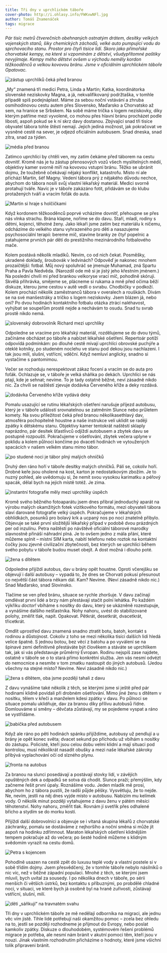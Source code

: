 ```yaml
---
title: Tři dny v uprchlickém táboře
cover-photo: http://i.ohlasy.info/FWKvwNFl.jpg
author: Tomáš Znamenáček
tags: migrace
---
```


*Pár tisíc metrů čtverečních obehnaných ostnatým drátem, desítky velkých vojenských stanů, šiky chemických záchodů, velké auto pumpující vodu do sprchovacího stanu. Prostor pro čtyři tisíce lidí. Skoro jako přímořské chorvatské kempy, na které si vzpomínám z dětství, všudypřítomné paštiky nevyjímaje. Kempy mého dětství ovšem u východu neměly kordon těžkooděnců a velkou kovovou bránu. Jsme v oficiálním uprchlickém táboře Opatovac.*

<img src="http://i.ohlasy.info/XCAq3Nd.jpg" alt="zástup uprchlíků čeká před branou" class="img-responsive img-popup" data-author="Tomáš Znamenáček">

„My“ znamená tři medici Petra, Linda a Martin; Katka, koordinátorka slovenské neziskovky Magna, a já, nekvalifikovaný podržtaška, v tomhle případě spíš podejnáplast. Máme za sebou noční vstávání a zhruba osmihodinovou cestu autem přes Slovensko, Maďarsko a Chorvatsko až sem, na hranice se Srbskem. Na sobě máme trička s logem neziskovky, díky kterým patříme mezi vyvolené, co mohou přes hlavní bránu procházet podle libosti, aspoň pokud se k ní skrz davy dostanou. Zbývající snad tři tisíce obyvatel tábora tohle štěstí nemají. Jejich jediná možnost, jak pokračovat ve vysněné cestě na sever, je odjezd oficiálním autobusem. Snad dneska, snad zítra, snad za týden.

<img src="http://i.ohlasy.info/XhChpj1.jpg" alt="média před branou" class="img-responsive img-popup" data-author="Tomáš Znamenáček">

Zatímco uprchlíci by chtěli ven, my zatím čekáme před táborem na cestu dovnitř. Kromě nás je tu zástup přenosových vozů všech myslitelných médií, objektivy kamer svorně míří na kovovou vstupní bránu. Těžko se ubránit dojmu, že toužebně očekávají nějaký konflikt, katastrofu. Místo ní ale přichází Martin, šéf Magny. Vedení tábora prý z nějakého důvodu nechce, abychom do tábora nosili svůj vlastní lékařský materiál. Medici svorně protahují tváře. Navíc je v táboře zakázáno fotit, přidávám se do klubu protažených tváří a vracím foťák do auta.

<img src="http://i.ohlasy.info/sMeSFBa.jpg" alt="Martin si hraje s holčičkami" class="img-responsive img-popup" data-author="Tomáš Znamenáček">

Když kordonem těžkooděnců poprvé vcházíme dovnitř, přehoupne se přes nás vlnka strachu. Brána klapne, noříme se do davu. Staří, mladí, rodiny s dětmi, kojenci, těhotné ženy. Jako lékaři jsme zatím bez materiálu k ničemu, odcházíme do velkého stanu vyhrazeného pro děti a nasazujeme psychosociální terapii: bereme míč, stavíme branky ze čtyř popelnic a zatahujeme prvních pár dětí do prestižního mezinárodního fotbalového mače.

Kolem postává několik mladíků. Nevím, co od nich čekat. Posměšky, ukradené doklady, šroubovák v ledvinách? Odpověď je nakonec mnohem prozaičtější: fotbal. Můj nový spoluhráč se jmenuje Muhamad, zná Spartu Praha a Pavla Nedvěda. (Narozdíl ode mě si je jistý jeho křestním jménem.) Na poslední chvíli mi před brankou velkoryse vrací míč, pohodlně skóruji. Skvělá přihrávka, smějeme se, plácneme si rukama a mně před očima běží diskuze, kterou jsme cestou v autě vedli o svrabu. Chodbičky v podkoží. Kolem prochází několik zaměstnanců tábora v overalech a rouškách. Dívám se na své manšestráky a tričko s logem neziskovky. Jsem blázen já, nebo oni? Po dvou hodinách kontaktního fotbalu otázka ztrácí naléhavost, vyhýbat se soupeřům prostě nejde a nechávám to osudu. Snad tu svrab prostě nikdo nemá.

<img src="http://i.ohlasy.info/1seaNXn.jpg" alt="slovenský dobrovolník Richard mezi uprchlíky" class="img-responsive img-popup" data-author="Tomáš Znamenáček">

Odpoledne se vracíme pro lékařský materiál, rozdělujeme se do dvou týmů, začínáme obcházet po táboře a nabízet lékařské ošetření. Repertoár potíží odpovídá podmínkám: po dlouhé cestě mívají uprchlíci obrovské puchýře a oteklé kotníky, po studeném noclehu ve stanu pod dekou jsou nachlazeni. I tak jsou milí, slušní, vstřícní, vděční. Když nemluví anglicky, snadno si vystačíme s pantomimou.

Večer se rozhoduju nerespektovat zákaz focení a vracím se do auta pro foťák. Ochlazuje se, v táboře je velká sháňka po dekách. Uprchlíci se nás ptají, kde je sehnat; nevíme. To je tady ostatně běžné, neví zásadně nikdo nic. Za chvíli se naštěstí zjevuje dodávka Červeného kříže a deky rozdává.

<img src="http://i.ohlasy.info/mZtrAzw.jpg" alt="dodávka Červeného kříže vydává deky" class="img-responsive img-popup" data-author="Tomáš Znamenáček">

Pomalu usazující se rutinu lékařských ošetření narušuje příjezd autobusu, který je v táboře událostí srovnatelnou se zatměním Slunce nebo průletem komety. Na svou příležitost čeká před branou několikasethlavý dav, atmosféra pochopitelně houstne a naše instrukce velí uklidit se raději zpátky k dětskému stanu. Objektivy kamer tentokrát naštěstí sklaply naprázdno, pár desítek šťastlivců odjíždí autobusem a zbytek davu se postupně rozpouští. Pokračujeme v ošetřování, zbytek večera uplyne v poklidu a kolem půlnoci končíme po dvaceti hodinách ve vytoužených spacácích v našem velkém stanu mimo tábor.

<img src="http://i.ohlasy.info/Mpa760U.jpg" alt="po studené noci je tábor plný malých ohníčků" class="img-responsive img-popup" data-author="Tomáš Znamenáček">

Druhý den ráno hoří v táboře desítky malých ohníčků. Pálí se, cokoliv hoří. Drobné keře jsou oholené na kost, karton je nedostatkovým zbožím. Je to nuzný pohled, ale uvědomuju si, že nemít svou vysokou karimatku a péřový spacák, dělal bych na jejich místě totéž. Je zima.

<img src="http://i.ohlasy.info/CWRR5UJ.jpg" alt="instantní fotografie měly mezi uprchlíky úspěch" class="img-responsive img-popup" data-author="Tomáš Znamenáček">

Kromě svého běžného fotoaparátu jsem dnes přibral jednoduchý aparát na výrobu malých okamžitých fotek vizitkového formátu, mezi obyvateli tábora slaví darované fotografie velký úspěch. Pokračujeme v lékařských obhlídkách, posunků pro bolavý krk a ucpaný nos po noci znatelně přibylo. Objevuje se také první složitější lékařský případ v podobě dvou prázdných per od inzulínu. Petra naštěstí po návštěvě oficiální táborové marodky slavnostně přináší náhradní plná. Je to ovšem jedno z mála přání, které můžeme splnit – místní SIM karta, nabití telefonu nebo roztok na kontaktní čočky jsou zjevně civilizační zbytečnosti, bez kterých se uprchlíci během svého pobytu v táboře budou muset obejít. A dost možná i dlouho poté.

<img src="http://i.ohlasy.info/8QUsmaO.jpg" alt="žena s dítětem" class="img-responsive img-popup" data-author="Tomáš Znamenáček">

Odpoledne přijíždí autobus, dav u brány opět houstne. Oproti včerejšku se objevují i další autobusy – vypadá to, že dnes se Chorvati pokusí přesunout co největší část tábora někam dál. Kam? Nevíme. (Neví zásadně nikdo nic.) Snad Maďarsko, snad Slovinsko.

Tlačíme se ven před bránu, situace se rychle zhoršuje. V davu začínají omdlévat první lidé a brzy nám přestávají stačit polní lehátka. Po každém výkřiku _doctor!_ vbíháme s nosítky do davu, který se ukázněně rozestupuje, a vynášíme dalšího nešťastníka. Nohy nahoru, uvést do stabilizované polohy, změřit tlak, napít. Opakovat. Pětkrát, desetkrát, dvacetkrát, třicetkrát.

Omdlít uprostřed davu znamená snadno ztratit botu, batoh, kontakt s rodinou a důstojnost. Cokoliv z toho se mezi několika tisíci dalších lidí hledá velice špatně. S jednou botou, bez věcí z batohu a po vyválení se na špinavé zemi definitivně přestáváte být člověkem a stáváte se uprchlíkem tak, jak si vás představuje průměrný Evropan. Rodinu nejspíš zase najdete, ostatně v táboře se o to stará přímo konkrétní služba. Jen vás nesmí odvézt do nemocnice a nesmíte v tom zmatku nastoupit do jiných autobusů. (Jedou všechny na stejné místo? Nevíme. Neví zásadně nikdo nic.)

<img src="http://i.ohlasy.info/FWKvwNF.jpg" alt="žena s dítětem, oba jsme později tahali z davu" class="img-responsive img-popup" data-author="Tomáš Znamenáček">

Z davu vynášíme také několik z těch, se kterými jsme si ještě před pár hodinami klidně povídali při drobném ošetřování. Mimo jiné ženu s dítětem v nosítku, tělem v křeči a manželem kdesi zpátky v davu. Po půlnoci se situace pomalu uklidňuje, dav za branou díky přílivu autobusů řídne. Domlouváme si směny – děvčata zůstávají, my se pojedeme vyspat a ráno se vystřídáme. 

<img src="http://i.ohlasy.info/W1LiROo.jpg" alt="babička před autobusem" class="img-responsive img-popup" data-author="Tomáš Znamenáček">

Když ale ráno po pěti hodinách spánku přijíždíme, autobusy už pendlují a u brány je opět konec světa; dvacet sekund po příchodu už vbíhám s nosítky do zástupu. Policisté, kteří jsou celou dobu velmi klidní a mají situaci pod kontrolou, musí několikrát nasadit obušky a mezi naše lékařské zákroky přibývá vyplachování očí od slzného plynu.

<img src="http://i.ohlasy.info/Ex05csQ.jpg" alt="fronta na autobus" class="img-responsive img-popup" data-author="Tomáš Znamenáček">

Za branou na slunci posedávají a postávají stovky lidí, v závějích opuštěných dek a odpadků se sotva dá chodit. Slunce praží; přemýšlím, kdy začneme řešit první úpaly. Roznášíme vodu.  Jeden mladík mě prosí, abychom ho z tábora pustili, že radši půjde pěšky. Vysvětluju, že to nejde. Ne, nevím, jestli na něj dnes vyjde místo v autobusu. Nabízím mu kelímek vody. O několik minut později vytahujeme z davu ženu v pátém měsíci těhotenství. Nohy nahoru, změřit tlak. Rovnám jí svetřík přes odhalené břicho a stydím se do morku kostí.

Přijíždí další dobrovolníci a objevuje se i vítaná skupina lékařů z chorvatské záchranky, pomalu se dostáváme z nejhoršího a noční směna si může jít aspoň na hodinku zdřímnout. Maraton lékařských ošetření klidnějším tempem pokračuje až do večera; po šesté hodině můžeme s klidným svědomím vyrazit na cestu domů.

<img src="http://i.ohlasy.info/givpmqx.jpg" alt="Petra s kojencem" class="img-responsive img-popup" data-author="Tomáš Znamenáček">

Pohodlně usazen na cestě zpět do luxusu teplé vody a vlastní postele si v sobě třídím dojmy. Jsem přesvědčený, že v tomhle táboře nebylo násilníků o nic víc, než v běžné západní populaci. Mnohé z těch, se kterými jsem mluvil, bych uvítal za sousedy. I po několika dnech v táboře, po sérii menších či větších ústrků, bez kontaktu s příbuznými, po probdělé chladné noci, v situaci, ve které bych já osobně byl na hraně zuřivosti, zůstávají vstřícní, slušní, milí.

<img src="http://i.ohlasy.info/Rxnf4Lp.jpg" alt="děti „sáňkují“ na travnatém svahu" class="img-responsive img-popup" data-author="Tomáš Znamenáček">

Tři dny v uprchlickém táboře ze mě nedělají odborníka na migraci, ale jednu věc vím jistě. Tihle lidé potřebují naši okamžitou pomoc – zcela bez ohledu na to, jestli se později rozhodneme je přijmout do Evropy, nebo poslat kamkoliv zpátky. Diskuze o dlouhodobém, systémovém řešení problémů migrace je potřeba, ale nesmí nám bránit v akutní pomoci těm, kteří jsou v nouzi. Jinak vlastním rozhodnutím přicházíme o hodnoty, které jsme všichni tolik připraveni bránit.